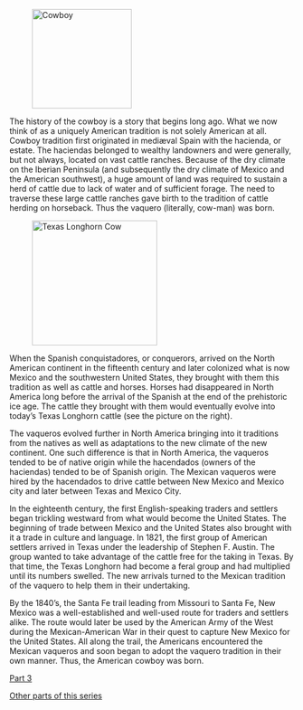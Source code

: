 <figure><a href="https://i0.wp.com/www.historyrhymes.info/wp-content/uploads/2008/06/cowboy.jpg?ssl=1"><img loading="lazy" decoding="async" src="cowboy.jpg" alt="Cowboy" style="width:176px;height:auto" title="Cowboy"></a></figure>

The history of the cowboy is a story that begins long ago. What we now think of as a uniquely American tradition is not solely American at all. Cowboy tradition first originated in mediæval Spain with the hacienda, or estate. The haciendas belonged to wealthy landowners and were generally, but not always, located on vast cattle ranches. Because of the dry climate on the Iberian Peninsula (and subsequently the dry climate of Mexico and the American southwest), a huge amount of land was required to sustain a herd of cattle due to lack of water and of sufficient forage. The need to traverse these large cattle ranches gave birth to the tradition of cattle herding on horseback. Thus the vaquero (literally, cow-man) was born.

<figure><a href="https://i0.wp.com/www.historyrhymes.info/wp-content/uploads/2008/06/texas-longhorn-cow.jpg?ssl=1"><img loading="lazy" decoding="async" src="texas-longhorn-cow.jpg" alt="Texas Longhorn Cow" style="width:221px;height:auto" title="Texas Longhorn Cow"></a></figure>

When the Spanish conquistadores, or conquerors, arrived on the North American continent in the fifteenth century and later colonized what is now Mexico and the southwestern United States, they brought with them this tradition as well as cattle and horses. Horses had disappeared in North America long before the arrival of the Spanish at the end of the prehistoric ice age. The cattle they brought with them would eventually evolve into today’s Texas Longhorn cattle (see the picture on the right).

The vaqueros evolved further in North America bringing into it traditions from the natives as well as adaptations to the new climate of the new continent. One such difference is that in North America, the vaqueros tended to be of native origin while the hacendados (owners of the haciendas) tended to be of Spanish origin. The Mexican vaqueros were hired by the hacendados to drive cattle between New Mexico and Mexico city and later between Texas and Mexico City.

In the eighteenth century, the first English-speaking traders and settlers began trickling westward from what would become the United States. The beginning of trade between Mexico and the United States also brought with it a trade in culture and language. In 1821, the first group of American settlers arrived in Texas under the leadership of Stephen F. Austin. The group wanted to take advantage of the cattle free for the taking in Texas. By that time, the Texas Longhorn had become a feral group and had multiplied until its numbers swelled. The new arrivals turned to the Mexican tradition of the vaquero to help them in their undertaking.

By the 1840’s, the Santa Fe trail leading from Missouri to Santa Fe, New Mexico was a well-established and well-used route for traders and settlers alike. The route would later be used by the American Army of the West during the Mexican-American War in their quest to capture New Mexico for the United States. All along the trail, the Americans encountered the Mexican vaqueros and soon began to adopt the vaquero tradition in their own manner. Thus, the American cowboy was born.

[Part 3](https://www.historyrhymes.info/?p=84)

[Other parts of this series](https://www.historyrhymes.info/featured/who-were-the-real-cowboys/)